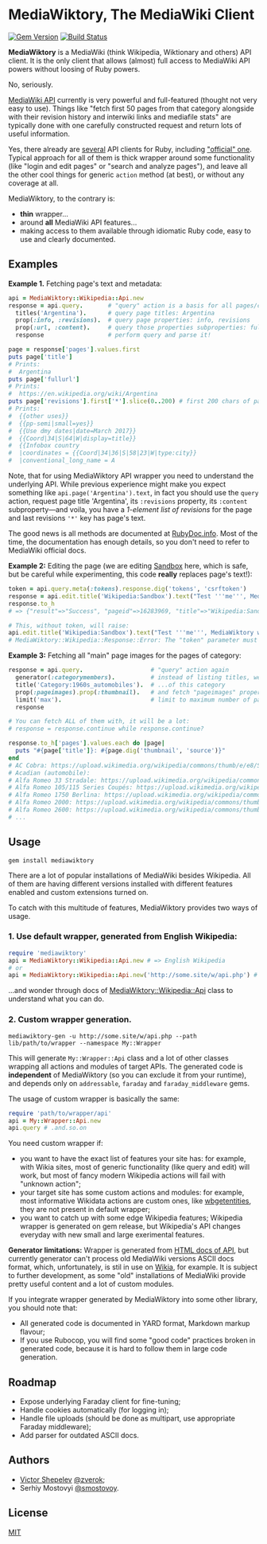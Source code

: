 # MediaWiktory, The MediaWiki Client

[![Gem Version](https://badge.fury.io/rb/mediawiktory.svg)](http://badge.fury.io/rb/mediawiktory)
[![Build Status](https://travis-ci.org/molybdenum-99/mediawiktory.svg?branch=master)](https://travis-ci.org/molybdenum-99/mediawiktory)

**MediaWiktory** is a MediaWiki (think Wikipedia, Wiktionary and others) API client. It is the only
client that allows (almost) full access to MediaWiki API powers without loosing of Ruby powers.

No, seriously.

[MediaWiki API](https://www.mediawiki.org/wiki/API:Main_page) currently is very powerful and
full-featured (thought not very easy to use). Things like "fetch first 50 pages from that category
alongside with their revision history and interwiki links and mediafile stats" are typically done
with one carefully constructed request and return lots of useful information.

Yes, there already are [several](https://www.mediawiki.org/wiki/API:Client_code#Ruby)
API clients for Ruby, including ["official" one](https://github.com/wikimedia/mediawiki-ruby-api).
Typical approach for all of them is thick wrapper around some functionality (like "login and edit
pages" or "search and analyze pages"), and leave all the other cool things for generic `action` method
(at best), or without any coverage at all.

MediaWiktory, to the contrary is:

* **thin** wrapper...
* around **all** MediaWiki API features...
* making access to them available through idiomatic Ruby code, easy to use and clearly documented.

## Examples

**Example 1.** Fetching page's text and metadata:

```ruby
api = MediaWiktory::Wikipedia::Api.new
response = api.query.       # "query" action is a basis for all pages/categories/meta receiving
  titles('Argentina').      # query page titles: Argentina
  prop(:info, :revisions).  # query page properties: info, revisions
  prop(:url, :content).     # query those properties subproperties: full URL (from info) and content (from revisions)
  response                  # perform query and parse it!

page = response['pages'].values.first
puts page['title']
# Prints:
#  Argentina
puts page['fullurl']
# Prints:
#  https://en.wikipedia.org/wiki/Argentina
puts page['revisions'].first['*'].slice(0..200) # first 200 chars of page contents
# Prints:
#  {{other uses}}
#  {{pp-semi|small=yes}}
#  {{Use dmy dates|date=March 2017}}
#  {{Coord|34|S|64|W|display=title}}
#  {{Infobox country
#  |coordinates = {{Coord|34|36|S|58|23|W|type:city}}
#  |conventional_long_name = A
```

Note, that for using MediaWiktory API wrapper you need to understand the underlying API. While previous
experience might make you expect something like `api.page('Argentina').text`, in fact you should
use the `query` action, request page title 'Argentina', its `:revisions` property, its `:content`
subproperty—and voila, you have a _1-element list of revisions_ for the page and last revisions `'*'`
key has page's text.

The good news is all methods are documented at [RubyDoc.info](http://www.rubydoc.info/gems/mediawiktory).
Most of the time, the documentation has enough details, so you don't need to refer to MediaWiki
official docs.

**Example 2:** Editing the page (we are editing [Sandbox](https://en.wikipedia.org/wiki/Wikipedia:Sandbox)
here, which is safe, but be careful while experimenting, this code **really** replaces page's text!):

```ruby
token = api.query.meta(:tokens).response.dig('tokens', 'csrftoken')
response = api.edit.title('Wikipedia:Sandbox').text("Test '''me''', MediaWiktory!").token(token).response
response.to_h
# => {"result"=>"Success", "pageid"=>16283969, "title"=>"Wikipedia:Sandbox", "contentmodel"=>"wikitext", "oldrevid"=>779502714, "newrevid"=>779502729, "newtimestamp"=>"2017-05-09T08:24:26Z"}

# This, without token, will raise:
api.edit.title('Wikipedia:Sandbox').text("Test '''me''', MediaWiktory without token!").response
# MediaWiktory::Wikipedia::Response::Error: The "token" parameter must be set.
```

**Example 3:** Fetching all "main" page images for the pages of category:

```ruby
response = api.query.                   # "query" action again
  generator(:categorymembers).          # instead of listing titles, we use "page list generator": all members of a category
  title('Category:1960s_automobiles').  # ...of this category
  prop(:pageimages).prop(:thumbnail).   # and fetch "pageimages" property, its "thumbnail" sub-property
  limit('max').                         # limit to maximum number of pages available in one response
  response

# You can fetch ALL of them with, it will be a lot:
# response = response.continue while response.continue?

response.to_h['pages'].values.each do |page|
  puts "#{page['title']}: #{page.dig('thumbnail', 'source')}"
end
# AC Cobra: https://upload.wikimedia.org/wikipedia/commons/thumb/e/e8/Shelby_AC_427_Cobra_vl_blue.jpg/50px-Shelby_AC_427_Cobra_vl_blue.jpg
# Acadian (automobile):
# Alfa Romeo 33 Stradale: https://upload.wikimedia.org/wikipedia/commons/thumb/e/eb/1968_Alfa_Romeo_Tipo_33_Stradale.jpg/50px-1968_Alfa_Romeo_Tipo_33_Stradale.jpg
# Alfa Romeo 105/115 Series Coupés: https://upload.wikimedia.org/wikipedia/commons/thumb/8/81/Alfa_Romeo_GT_1300_Junior.jpg/50px-Alfa_Romeo_GT_1300_Junior.jpg
# Alfa Romeo 1750 Berlina: https://upload.wikimedia.org/wikipedia/commons/thumb/2/20/Alfa_Romeo_1750_berlina_grey-front.JPG/50px-Alfa_Romeo_1750_berlina_grey-front.JPG
# Alfa Romeo 2000: https://upload.wikimedia.org/wikipedia/commons/thumb/f/f6/Alfa_2000_touring_spider.JPG/50px-Alfa_2000_touring_spider.JPG
# Alfa Romeo 2600: https://upload.wikimedia.org/wikipedia/commons/thumb/6/6b/Alfa-Romeo_2600-Spider-Touring.JPG/50px-Alfa-Romeo_2600-Spider-Touring.JPG
# ...
```

## Usage

```
gem install mediawiktory
```

There are a lot of popular installations of MediaWiki besides Wikipedia. All of them are having
different versions installed with different features enabled and custom extensions turned on.

To catch with this multitude of features, MediaWiktory provides two ways of usage.

### 1. Use default wrapper, generated from English Wikipedia:

```ruby
require 'mediawiktory'
api = MediaWiktory::Wikipedia::Api.new # => English Wikipedia
# or
api = MediaWiktory::Wikipedia::Api.new('http://some.site/w/api.php') # => any other MediaWiki
```

...and wonder through docs of [MediaWiktory::Wikipedia::Api](http://www.rubydoc.info/gems/mediawiktory/MediaWiktory/Wikipedia/Api)
class to understand what you can do.

### 2. Custom wrapper generation.
```
mediawiktory-gen -u http://some.site/w/api.php --path lib/path/to/wrapper --namespace My::Wrapper
```
This will generate `My::Wrapper::Api` class and a lot of other classes wrapping all actions and
modules of target APIs. The generated code is **independent** of MediaWiktory (so you can exclude it
from your runtime), and depends only on `addressable`, `faraday` and `faraday_middleware` gems.

The usage of custom wrapper is basically the same:

```ruby
require 'path/to/wrapper/api'
api = My::Wrapper::Api.new
api.query # .and.so.on
```

You need custom wrapper if:

* you want to have the exact list of features your site has: for example, with Wikia sites, most of
  generic functionality (like query and edit) will work, but most of fancy modern Wikipedia actions
  will fail with "unknown action";
* your target site has some custom actions and modules: for example, most informative Wikidata actions
  are custom ones, like [wbgetentities](https://www.wikidata.org/w/api.php?action=help&modules=wbgetentities),
  they are not present in default wrapper;
* you want to catch up with some edge Wikipedia features; Wikipedia wrapper is generated on gem
  release, but Wikipedia's API changes everyday with new small and large exerimental features.

**Generator limitations:** Wrapper is generated from [HTML docs of API](en.wikipedia.org/w/api.php),
but currently generator can't process old MediaWiki versions ASCII docs format, which, unfortunately,
is stil in use on [Wikia](https://marvel.wikia.com/api.php), for example. It is subject to further
development, as some "old" installations of MediaWiki provide pretty useful content and a lot of
custom modules.

If you integrate wrapper generated by MediaWiktory into some other library, you should note that:

* All generated code is documented in YARD format, Markdown markup flavour;
* If you use Rubocop, you will find some "good code" practices broken in generated code, because it
  is hard to follow them in large code generation.

## Roadmap

* Expose underlying Faraday client for fine-tuning;
* Handle cookies automatically (for logging in);
* Handle file uploads (should be done as multipart, use appropriate Faraday middleware);
* Add parser for outdated ASCII docs.

## Authors

* [Victor Shepelev](https://zverok.github.io) [@zverok](https://github.com/zverok);
* Serhiy Mostovyi [@smostovoy](https://github.com/smostovoy).

## License

[MIT](https://github.com/molybdenum-99/mediawiktory/blob/master/LICENSE.txt)
